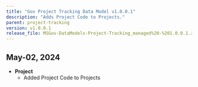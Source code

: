 ```yaml
---
title: "Gov Project Tracking Data Model v1.0.0.1"
description: "Adds Project Code to Projects."
parent: project-tracking
version: v1.0.0.1
release_file: MSGov-DataModels-Project-Tracking_managed%20-%201.0.0.1.zip
---
```


## May-02, 2024

-   **Project**
    - Added Project Code to Projects
